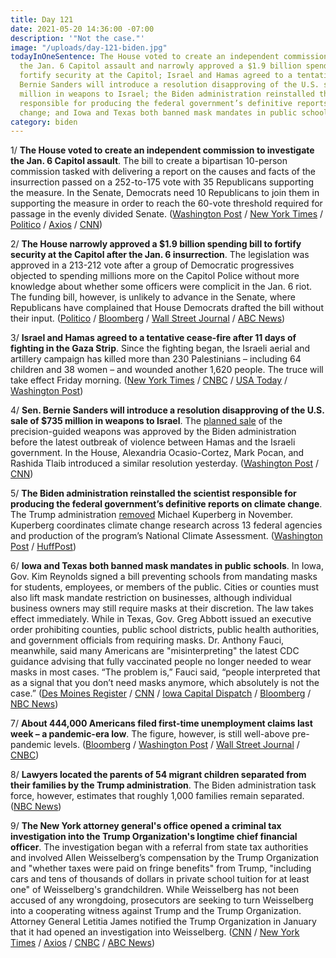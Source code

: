 ```yaml
---
title: Day 121
date: 2021-05-20 14:36:00 -07:00
description: '"Not the case."'
image: "/uploads/day-121-biden.jpg"
todayInOneSentence: The House voted to create an independent commission to investigate
  the Jan. 6 Capitol assault and narrowly approved a $1.9 billion spending bill to
  fortify security at the Capitol; Israel and Hamas agreed to a tentative cease-fire;
  Bernie Sanders will introduce a resolution disapproving of the U.S. sale of $735
  million in weapons to Israel; the Biden administration reinstalled the scientist
  responsible for producing the federal government’s definitive reports on climate
  change; and Iowa and Texas both banned mask mandates in public schools.
category: biden
---
```


1/ **The House voted to create an independent commission to investigate the Jan. 6 Capitol assault**. The bill to create a bipartisan 10-person commission tasked with delivering a report on the causes and facts of the insurrection passed on a 252-to-175 vote with 35 Republicans supporting the measure. In the Senate, Democrats need 10 Republicans to join them in supporting the measure in order to reach the 60-vote threshold required for passage in the evenly divided Senate. ([Washington Post](https://www.washingtonpost.com/politics/mcconnell-comes-out-against-jan-6-commission-imperiling-its-chances-of-becoming-law/2021/05/19/60de1f52-b8b3-11eb-a5fe-bb49dc89a248_story.html) / [New York Times](https://www.nytimes.com/2021/05/19/us/politics/house-jan-6-commission.html) / [Politico](https://www.politico.com/news/2021/05/19/gop-mccarthy-jan-6-commission-489598) / [Axios](https://www.axios.com/jan-6-commission-senate-republicans-longshot-2c42d37a-2bbc-4211-b615-d2c90fd0461e.html) / [CNN](https://www.cnn.com/2021/05/20/politics/house-january-6-probe-senate/))

2/ **The House narrowly approved a $1.9 billion spending bill to fortify security at the Capitol after the Jan. 6 insurrection**. The legislation was approved in a 213-212 vote after a group of Democratic progressives objected to spending millions more on the Capitol Police without more knowledge about whether some officers were complicit in the Jan. 6 riot. The funding bill, however, is unlikely to advance in the Senate, where Republicans have complained that House Democrats drafted the bill without their input. ([Politico](https://www.politico.com/news/2021/05/20/house-congress-capitol-security-489792) / [Bloomberg](https://www.bloomberg.com/news/articles/2021-05-20/house-democrats-narrowly-pass-1-9-billion-capitol-security-bill?sref=MIBMEEoj) / [Wall Street Journal](https://www.wsj.com/articles/house-passes-bill-funding-security-enhancements-at-capitol-11621527869) / [ABC News](https://abcnews.go.com/Politics/wireStory/house-approves-19b-bolster-capitol-security-riot-77805422))

3/ **Israel and Hamas agreed to a tentative cease-fire after 11 days of fighting in the Gaza Strip**. Since the fighting began, the Israeli aerial and artillery campaign has killed more than 230 Palestinians – including 64 children and 38 women – and wounded another 1,620 people. The truce will take effect Friday morning. ([New York Times](https://www.nytimes.com/live/2021/05/20/world/israel-palestine-gaza/israel-hamas-ceasefire) / [CNBC](https://www.cnbc.com/2021/05/20/israel-and-hamas-agree-to-cease-fire-over-gaza-conflict-reports-say.html) / [USA Today](https://www.usatoday.com/story/news/politics/2021/05/20/israels-security-cabinet-oks-unilateral-cease-fire-gaza-reports/5185310001/) / [Washington Post](https://www.washingtonpost.com/world/2021/05/20/israel-gaza-conflict-latest-updates/))

4/ **Sen. Bernie Sanders will introduce a resolution disapproving of the U.S. sale of $735 million in weapons to Israel**. The [planned sale](https://whatthefuckjusthappenedtoday.com/2021/05/17/day-118/#3-the-biden-administration-approved) of the precision-guided weapons was approved by the Biden administration before the latest outbreak of violence between Hamas and the Israeli government. In the House, Alexandria Ocasio-Cortez, Mark Pocan, and Rashida Tlaib introduced a similar resolution yesterday. ([Washington Post](https://www.washingtonpost.com/politics/2021/05/20/sen-bernie-sanders-introduce-resolution-disapproval-735-million-us-arms-sale-israel/) / [CNN](https://www.cnn.com/2021/05/20/politics/bernie-sanders-resolution-us-arms-sale-israel/index.html))

5/ **The Biden administration reinstalled the scientist responsible for producing the federal government’s definitive reports on climate change**. The Trump administration [removed](https://whatthefuckjusthappenedtoday.com/2020/11/10/day-1391/#9-trump-removed-the-official-in-char) Michael Kuperberg in November. Kuperberg coordinates climate change research across 13 federal agencies and production of the program’s National Climate Assessment. ([Washington Post](https://www.washingtonpost.com/weather/2021/05/19/kuperberg-climate-usgcrp-biden-trump/) / [HuffPost](https://www.huffpost.com/entry/biden-michael-kuperberg-climate-scientist_n_60a5e080e4b019ef10d5e7af))

6/ **Iowa and Texas both banned mask mandates in public schools**. In Iowa, Gov. Kim Reynolds signed a bill preventing schools from mandating masks for students, employees, or members of the public. Cities or counties must also lift mask mandate restriction on businesses, although individual business owners may still require masks at their discretion. The law takes effect immediately. While in Texas, Gov. Greg Abbott issued an executive order prohibiting counties, public school districts, public health authorities, and government officials from requiring masks. Dr. Anthony Fauci, meanwhile, said many Americans are "misinterpreting" the latest CDC guidance advising that fully vaccinated people no longer needed to wear masks in most cases. “The problem is,” Fauci said, “people interpreted that as a signal that you don’t need masks anymore, which absolutely is not the case.” ([Des Moines Register](https://www.desmoinesregister.com/story/news/politics/2021/05/19/covid-19-mask-mandates-iowa-house-votes-ban-schools-local-governments-coronavirus-public-health-cdc/5167025001/) / [CNN](https://www.cnn.com/2021/05/18/politics/texas-abbott-mask-mandate-ban-fine/index.html) / [Iowa Capital Dispatch](https://iowacapitaldispatch.com/2021/05/19/lawmakers-vote-to-forbid-iowa-schools-counties-and-cities-from-requiring-face-masks/) / [Bloomberg](https://www.bloomberg.com/news/articles/2021-05-20/fauci-says-confusion-over-cdc-mask-guidance-must-be-cleared-up?srnd=premium&sref=MIBMEEoj) / [NBC News](https://www.nbcnews.com/news/us-news/fauci-says-public-misinterpreting-latest-cdc-mask-guidance-n1268000))

7/ **About 444,000 Americans filed first-time unemployment claims last week – a pandemic-era low**. The figure, however, is still well-above pre-pandemic levels. ([Bloomberg](https://www.bloomberg.com/news/articles/2021-05-20/initial-jobless-claims-in-u-s-decline-to-fresh-pandemic-low?sref=MIBMEEoj) / [Washington Post](https://www.washingtonpost.com/business/2021/05/20/weekly-jobless-claims-labor-market/) / [Wall Street Journal](https://www.wsj.com/articles/weekly-jobless-claims-coronavirus-05-20-2021-11621455075?mod=hp_lead_pos1) / [CNBC](https://www.cnbc.com/2021/05/20/weekly-jobless-claims.html))

8/ **Lawyers located the parents of 54 migrant children separated from their families by the Trump administration**.  The Biden administration task force, however, estimates that roughly 1,000 families remain separated. ([NBC News](https://www.nbcnews.com/politics/immigration/lawyers-find-parents-54-more-migrant-children-families-separated-under-n1267974))

9/ **The New York attorney general's office opened a criminal tax investigation into the Trump Organization's longtime chief financial officer**. The investigation began with a referral from state tax authorities and involved Allen Weisselberg’s compensation by the Trump Organization and "whether taxes were paid on fringe benefits" from Trump, "including cars and tens of thousands of dollars in private school tuition for at least one" of Weisselberg's grandchildren. While Weisselberg has not been accused of any wrongdoing, prosecutors are seeking to turn Weisselberg into a cooperating witness against Trump and the Trump Organization. Attorney General Letitia James notified the Trump Organization in January that it had opened an investigation into Weisselberg. ([CNN](https://www.cnn.com/2021/05/19/politics/ny-attorney-general-trump-org-cfo-weisselberg/index.html) / [New York Times](https://www.nytimes.com/2021/05/19/nyregion/trumo-ny-ag-taxes.html) / [Axios](https://www.axios.com/new-york-investigation-trump-organization-cfo-reports-a301f03e-55ff-446b-b8ed-a60e9fa192c3.html) / [CNBC](https://www.cnbc.com/2021/05/20/trump-cfo-allen-weisselberg-faces-criminal-tax-investigation.html) / [ABC News](https://abcnews.go.com/Politics/trump-cfo-faces-criminal-inquiry-sources/story?id=77799386))